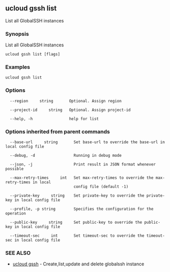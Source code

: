 ## ucloud gssh list

List all GlobalSSH instances

### Synopsis

List all GlobalSSH instances

```
ucloud gssh list [flags]
```

### Examples

```
ucloud gssh list
```

### Options

```
  --region     string       Optional. Assign region 

  --project-id     string   Optional. Assign project-id 

  --help, -h                help for list 

```

### Options inherited from parent commands

```
  --base-url     string       Set base-url to override the base-url in local config file 

  --debug, -d                 Running in debug mode 

  --json, -j                  Print result in JSON format whenever possible 

  --max-retry-times     int   Set max-retry-times to override the max-retry-times in local
                              config file (default -1) 

  --private-key     string    Set private-key to override the private-key in local config file 

  --profile, -p string        Specifies the configuration for the operation 

  --public-key     string     Set public-key to override the public-key in local config file 

  --timeout-sec     int       Set timeout-sec to override the timeout-sec in local config file 

```

### SEE ALSO

* [ucloud gssh](cli/cmd/ucloud/gssh)	 - Create,list,update and delete globalssh instance

